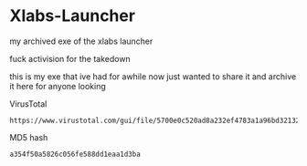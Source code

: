 # Xlabs-Launcher
my archived exe of the xlabs launcher

fuck activision for the takedown 


this is my exe that ive had for awhile now just wanted to share it and archive it here for anyone looking


VirusTotal
```
https://www.virustotal.com/gui/file/5700e0c520ad8a232ef4783a1a96bd32132db01a137377aac872d094a6fe0cf1
```

MD5 hash
```
a354f50a5826c056fe588dd1eaa1d3ba
```
